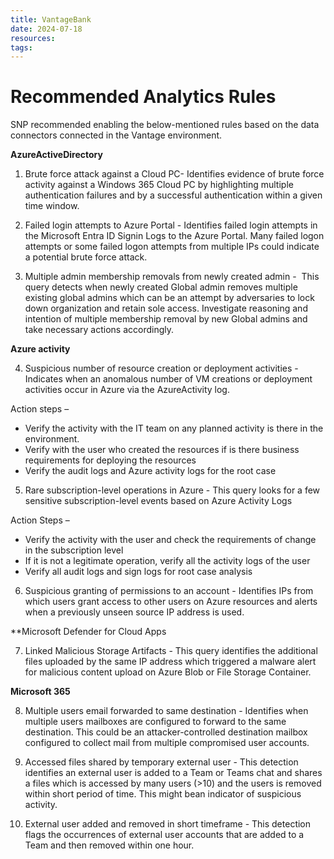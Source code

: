 ```yaml
---
title: VantageBank
date: 2024-07-18
resources: 
tags:
---
```

# Recommended Analytics Rules

SNP recommended enabling the below-mentioned rules based on the data connectors connected in the Vantage environment.

**AzureActiveDirectory**

1. Brute force attack against a Cloud PC- Identifies evidence of brute force activity against a Windows 365 Cloud PC by highlighting multiple authentication failures and by a successful authentication within a given time window.

2. Failed login attempts to Azure Portal - Identifies failed login attempts in the Microsoft Entra ID Signin Logs to the Azure Portal. Many failed logon attempts or some failed logon attempts from multiple IPs could indicate a potential brute force attack.

3. Multiple admin membership removals from newly created admin -  This query detects when newly created Global admin removes multiple existing global admins which can be an attempt by adversaries to lock down organization and retain sole access. Investigate reasoning and intention of multiple membership removal by new Global admins and take necessary actions accordingly.

**Azure activity**

4. Suspicious number of resource creation or deployment activities - Indicates when an anomalous number of VM creations or deployment activities occur in Azure via the AzureActivity log.

Action steps –

* Verify the activity with the IT team on any planned activity is there in the environment.
* Verify with the user who created the resources if is there business requirements for deploying the resources
* Verify the audit logs and Azure activity logs for the root case

5. Rare subscription-level operations in Azure - This query looks for a few sensitive subscription-level events based on Azure Activity Logs

Action Steps –

- Verify the activity with the user and check the requirements of change in the subscription level
- If it is not a legitimate operation, verify all the activity logs of the user
- Verify all audit logs and sign logs for root case analysis

6. Suspicious granting of permissions to an account - Identifies IPs from which users grant access to other users on Azure resources and alerts when a previously unseen source IP address is used.

**Microsoft Defender for Cloud Apps  
  
7. Linked Malicious Storage Artifacts - This query identifies the additional files uploaded by the same IP address which triggered a malware alert for malicious content upload on Azure Blob or File Storage Container.

**Microsoft 365**

8. Multiple users email forwarded to same destination - Identifies when multiple users mailboxes are configured to forward to the same destination. This could be an attacker-controlled destination mailbox configured to collect mail from multiple compromised user accounts.

9. Accessed files shared by temporary external user - This detection identifies an external user is added to a Team or Teams chat and shares a files which is accessed by many users (>10) and the users is removed within short period of time. This might bean indicator of suspicious activity.

10. External user added and removed in short timeframe - This detection flags the occurrences of external user accounts that are added to a Team and then removed within one hour.